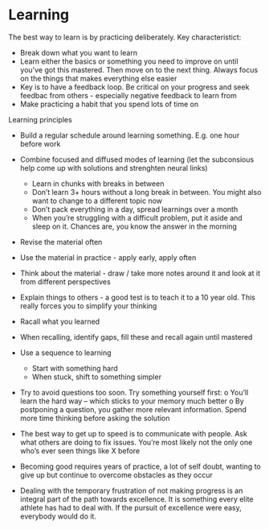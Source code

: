 # Learning
The best way to learn is by practicing deliberately. Key characteristict: 
- Break down what you want to learn 
- Learn either the basics or something you need to improve on until you've got this mastered. Then move on to the next thing. Always focus on the things that makes everything else easier
- Key is to have a feedback loop. Be critical on your progress and seek feedbac from others - especially negative feedback to learn from 
- Make practicing a habit that you spend lots of time on

Learning principles
- Build a regular schedule around learning something. E.g. one hour before work
- Combine focused and diffused modes of learning (let the subconsious help come up with solutions and strenghten neural links)
    - Learn in chunks with breaks in between 
    - Don’t learn 3+ hours without a long break in between. You might also want to change to a different topic now 
    - Don’t pack everything in a day, spread learnings over a month 
    - When you’re struggling with a difficult problem, put it aside and sleep on it. Chances are, you know the answer in the morning 
- Revise the material often 
- Use the material in practice - apply early, apply often
- Think about the material - draw / take more notes around it and look at it from different perspectives 
- Explain things to others - a good test is to teach it to a 10 year old. This really forces you to simplify your thinking 
- Racall what you learned 
- When recalling, identify gaps, fill these and recall again until mastered
- Use a sequence to learning 
    - Start with something hard 
    - When stuck, shift to something simpler


-	Try to avoid questions too soon. Try something yourself first:
o	You’ll learn the hard way – which sticks to your memory much better
o	By postponing a question, you gather more relevant information. Spend more time thinking before asking the solution 

-	The best way to get up to speed is to communicate with people. Ask what others are doing to fix issues. You’re most likely not the only one who’s ever seen things like X before

-	Becoming good requires years of practice, a lot of self doubt, wanting to give up but continue to overcome obstacles as they occur

-	Dealing with the temporary frustration of not making progress is an integral part of the path towards excellence. It is something every elite athlete has had to deal with. If the pursuit of excellence were easy, everybody would do it.

